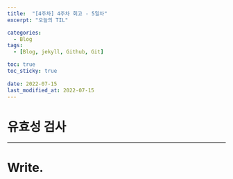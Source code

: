 ```yaml
---
title:  "[4주차] 4주차 회고 - 5일차"
excerpt: "오늘의 TIL"

categories:
  - Blog
tags:
  - [Blog, jekyll, Github, Git]

toc: true
toc_sticky: true
 
date: 2022-07-15
last_modified_at: 2022-07-15
---
```


# 유효성 검사
***

# Write.